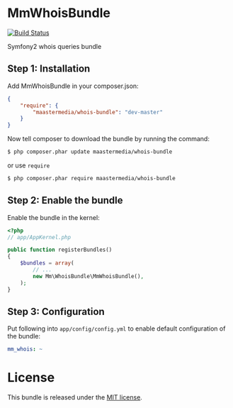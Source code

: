 MmWhoisBundle
=======================

[![Build Status](https://secure.travis-ci.org/maastermedia/MmWhoisBundle.png?branch=master)](http://travis-ci.org/maastermedia/MmWhoisBundle)

Symfony2 whois queries bundle

## Step 1: Installation

Add MmWhoisBundle in your composer.json:

```json
{
    "require": {
        "maastermedia/whois-bundle": "dev-master"
    }
}
```

Now tell composer to download the bundle by running the command:

``` bash
$ php composer.phar update maastermedia/whois-bundle
```

or use `require`

```bash
$ php composer.phar require maastermedia/whois-bundle
```

## Step 2: Enable the bundle

Enable the bundle in the kernel:

``` php
<?php
// app/AppKernel.php

public function registerBundles()
{
    $bundles = array(
        // ...
        new Mm\WhoisBundle\MmWhoisBundle(),
    );
}
```

## Step 3: Configuration

Put following into `app/config/config.yml` to enable default configuration of the bundle:

```yaml
mm_whois: ~
```


License
=======

This bundle is released under the [MIT license](Resources/meta/LICENSE).
